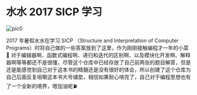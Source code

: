 # 水水 2017 SICP 学习


  
![pic0](http://pb48jwobd.bkt.clouddn.com/SICP2.png)



2017 年暑假水水在学习 SICP （Structure and Interpretation of Computer Programs）时将自己做的一些答案放到了这里，作为刚刚接触编程才一年的小菜🐔 对于编辑器啊、函数式编程啊、递归和迭代的区别啊、以及模块化开发啊、解释器啊等等都还不是很懂，尽管这个仓库中已经存放了自己前两张的题目解答，但是还是能感觉到自己对于这本书的精髓还是没有很好的体会，所以创建了这个仓库为自己后面反复咀嚼这本书大号铺垫，相信如果耐心啃完了，自己对于编程思想也有了一个全新的境界，嗯加油呢⛽️



